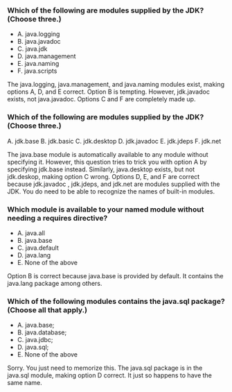 ### Which of the following are modules supplied by the JDK? (Choose three.)
*  A. java.logging
*  B. java.javadoc
*  C. java.jdk
*  D. java.management
*  E. java.naming
*  F. java.scripts

The java.logging, java.management, and java.naming modules exist, making options A, D, and E correct.
Option B is tempting. However, jdk.javadoc exists, not java.javadoc. Options C and F are completely made up.

### Which of the following are modules supplied by the JDK? (Choose three.)
A. jdk.base
B. jdk.basic
C. jdk.desktop
D. jdk.javadoc
E. jdk.jdeps
F. jdk.net

The java.base module is automatically available to any module without specifying it.
However, this question tries to trick you with option A by specifying jdk.base instead.
Similarly, java.desktop exists, but not jdk.deskop, making option C wrong.
Options D, E, and F are correct because jdk.javadoc , jdk.jdeps, and jdk.net are modules supplied with the JDK.
You do need to be able to recognize the names of built-in modules.

### Which module is available to your named module without needing a requires directive?
* A. java.all
*  B. java.base
*  C. java.default
*  D. java.lang
*  E. None of the above

Option B is correct because java.base is provided by default. It contains the java.lang package among others.

### Which of the following modules contains the java.sql package? (Choose all that apply.)
*  A. java.base;
*  B. java.database;
*  C. java.jdbc;
*  D. java.sql;
*  E. None of the above

Sorry. You just need to memorize this. The java.sql package is in the java.sql module, making option D correct. It just so happens to have the same name.

